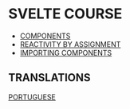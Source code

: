# SVELTE COURSE

* [COMPONENTS](./folderEnglish/Components.md)
* [REACTIVITY BY ASSIGNMENT](./folderEnglish/ReactivityByAssignment.md)
* [IMPORTING COMPONENTS](./folderEnglish/ImportingComponents.md)

## TRANSLATIONS

[PORTUGUESE](./LEIAME.md)
